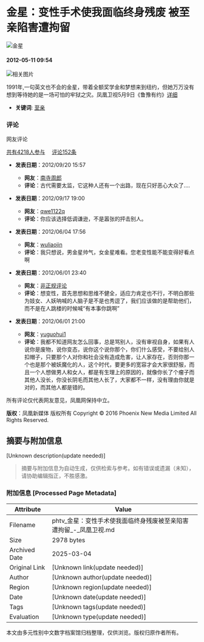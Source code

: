 # 金星：变性手术使我面临终身残废 被至亲陷害遭拘留

![金星](https://dolphin.deliver.ifeng.com/c?z=ifeng&la=0&si=2&ci=23&cg=22&c=29&or=232&l=691&bg=691&b=689&u=https://y0.ifengimg.com/34c4a1d78882290c/2012/0528/1x1.gif)

#### 2012-05-11 09:54

![相关图片](http://y1.ifengimg.com/b53fdc13cc092fd3/2012/0511/rdn_4fac689b503db.jpg)

1991年,一句英文也不会的金星，带着全额奖学金和梦想来到纽约，但她万万没有想到等待她的是一场可怕的牢狱之灾。凤凰卫视5月9日《鲁豫有约》[详细](http://phtv.ifeng.com/program/lyyy/detail_2012_05/10/14439861_0.shtml)

- **关键词**: [至亲](http://search.ifeng.com/sofeng/search.action?c=1&q=%E8%87%B3%E4%BA%B2)

### 评论

网友评论

[共有4218人参与](javascript:void(0);)　 [评论152条](javascript:void(0);)

- **发表日期**：2012/09/20 15:57
  - **网友**：[南寺周郎](http://comment.ifeng.com/viewpersonal.php?uname=%E5%8D%97%E5%AF%BA%E5%91%A8%E9%83%8E)
  - **评论**：古代需要太监，它这种人还有一个出路，现在只好恶心大众了....
  
- **发表日期**：2012/09/17 19:00
  - **网友**：[qwe1122q](http://comment.ifeng.com/viewpersonal.php?uname=qwe1122q)
  - **评论**：你应该选择低调谦逊，不是嚣张的抨击别人。
  
- **发表日期**：2012/06/04 17:56
  - **网友**：[wuliaojin](http://comment.ifeng.com/viewpersonal.php?uname=wuliaojin)
  - **评论**：我只想说，男金星帅气，女金星难看。您老变性能不能变得好看点啊
  
- **发表日期**：2012/06/01 23:40
  - **网友**：[非正规评论](http://comment.ifeng.com/viewpersonal.php?uname=%E9%9D%9E%E6%AD%A3%E8%A7%84%E8%AF%84%E8%AE%BA)
  - **评论**：想变性，首先思想和思维不健全，适应力肯定也不行，不明白那些为妓女、人妖呐喊的人脑子是不是也秀逗了，我们应该做的是帮助他们，而不是在人跳楼的时候喊“有本事你跳啊”
  
- **发表日期**：2012/06/01 21:00
  - **网友**：[yuguohui1](http://comment.ifeng.com/viewpersonal.php?uname=yuguohui1)
  - **评论**：我都不知道网友怎么回事，总是骂别人，没有审视自身，如果有人说你是废物，说你变态，说你这个说你那个，你们什么感受，不要给别人扣帽子，只要那个人对你和社会没有造成危害，让人家存在，否则你那一个也是那个被妖魔化的人，这个时代，要更多的宽容才会大家很舒服，而且一个人想做男人和女人，都是有生理上的原因的，就像你长了个瘤子而其他人没长，你没长阴毛而其他人长了，大家都不一样，没有理由你就是对的，而其他人都是错的。

所有评论仅代表网友意见，凤凰网保持中立。

**版权**：凤凰新媒体 版权所有 Copyright © 2016 Phoenix New Media Limited All Rights Reserved.
<!-- tcd_original_link http://phtv.ifeng.com/album/detail_2012_05/11/14464037_4.shtml -->


## 摘要与附加信息

<!-- tcd_abstract -->
[Unknown description(update needed)]
<!-- tcd_abstract_end -->

> 摘要与附加信息为自动生成，仅供检索与参考。如有错误或遗漏（未知），请协助编辑指正，不胜感激。

### 附加信息 [Processed Page Metadata]

| Attribute       | Value                                  |
|-----------------|----------------------------------------|
| Filename        | phtv_金星：变性手术使我面临终身残废被至亲陷害遭拘留_-_凤凰卫视.md                             |
| Size            | 2978 bytes                           |
| Archived Date   | 2025-03-04                             |
| Original Link   | [Unknown link(update needed)]                       |
| Author          | [Unknown author(update needed)]                               |
| Region          | [Unknown region(update needed)]                               |
| Date            | [Unknown date(update needed)]                                 |
| Tags            | [Unknown tags(update needed)]                                 |
| Evaluation            | [Unknown type(update needed)]                                 |
<!-- tcd_table_end -->

本文由多元性别中文数字档案馆归档整理，仅供浏览。版权归原作者所有。
